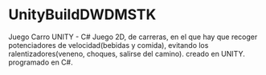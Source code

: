 # UnityBuildDWDMSTK
Juego Carro UNITY - C#
Juego 2D, de carreras, en el que hay que recoger potenciadores de velocidad(bebidas y comida), evitando los ralentizadores(veneno, choques, salirse del camino).
creado en UNITY.
programado en C#.
